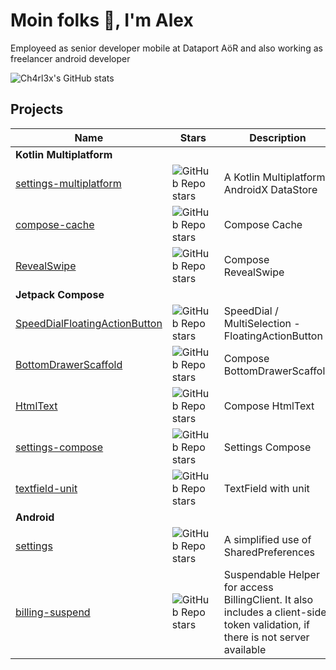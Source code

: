 # Moin folks 👋, I'm Alex

Employeed as senior developer mobile at Dataport AöR and also working as freelancer android developer

![Ch4rl3x's GitHub stats](https://github-readme-stats.vercel.app/api?username=ch4rl3x&count_private=true&show_icons=true)

<!---
![Top Langs](https://github-readme-stats.vercel.app/api/top-langs/?username=ch4rl3x)

## Languages and Tools
<p align="left"> <a href="https://developer.android.com" target="_blank"> <img src="https://raw.githubusercontent.com/devicons/devicon/master/icons/android/android-original-wordmark.svg" alt="android" width="40" height="40"/> </a> <a href="https://kotlinlang.org" target="_blank"> <img src="https://www.vectorlogo.zone/logos/kotlinlang/kotlinlang-icon.svg" alt="kotlin" width="40" height="40"/> </a> </p>
-->

## Projects

Name | &nbsp;&nbsp;&nbsp;Stars&nbsp;&nbsp;&nbsp; | Description | &nbsp;&nbsp;&nbsp;&nbsp;&nbsp;&nbsp;&nbsp;&nbsp;&nbsp;&nbsp;&nbsp;&nbsp;&nbsp;MavenCentral&nbsp;&nbsp;&nbsp;&nbsp;&nbsp;&nbsp;&nbsp;&nbsp;&nbsp;&nbsp;&nbsp;&nbsp;&nbsp;
---|---|---|---
**Kotlin Multiplatform** | | |
[settings-multiplatform](https://github.com/ch4rl3x/settings-multiplatform) | ![GitHub Repo stars](https://img.shields.io/github/stars/ch4rl3x/settings-multiplatform?color=%2332AA32) | A Kotlin Multiplatform AndroidX DataStore | <a href="https://repo1.maven.org/maven2/de/charlex/settings-datastore/"><img src="https://img.shields.io/maven-central/v/de.charlex.settings/settings-datastore" alt="Maven Central" /></a>
[compose-cache](https://github.com/ch4rl3x/compose-cache) | ![GitHub Repo stars](https://img.shields.io/github/stars/ch4rl3x/compose-cache?color=%2332AA32) | Compose Cache | <a href="https://repo1.maven.org/maven2/de/charlex/compose/compose-cache/"><img src="https://img.shields.io/maven-central/v/de.charlex.compose/compose-cache" alt="Maven Central" /></a>
[RevealSwipe](https://github.com/ch4rl3x/RevealSwipe) | ![GitHub Repo stars](https://img.shields.io/github/stars/ch4rl3x/RevealSwipe?color=%2332AA32) | Compose RevealSwipe | <a href="https://repo1.maven.org/maven2/de/charlex/compose/revealswipe/"><img src="https://img.shields.io/maven-central/v/de.charlex.compose/revealswipe" alt="Maven Central" /></a>
**Jetpack Compose** | | |
[SpeedDialFloatingActionButton](https://github.com/ch4rl3x/SpeedDialFloatingActionButton) | ![GitHub Repo stars](https://img.shields.io/github/stars/ch4rl3x/SpeedDialFloatingActionButton?color=%2332AA32) | SpeedDial / MultiSelection - FloatingActionButton | <a href="https://repo1.maven.org/maven2/de/charlex/compose/speeddial/"><img src="https://img.shields.io/maven-central/v/de.charlex.compose/speeddial" alt="Maven Central" /></a>
[BottomDrawerScaffold](https://github.com/ch4rl3x/BottomDrawerScaffold) | ![GitHub Repo stars](https://img.shields.io/github/stars/ch4rl3x/BottomDrawerScaffold?color=%2332AA32) | Compose BottomDrawerScaffold | <a href="https://repo1.maven.org/maven2/de/charlex/compose/bottom-drawer-scaffold/"><img src="https://img.shields.io/maven-central/v/de.charlex.compose/bottom-drawer-scaffold" alt="Maven Central" /></a>
[HtmlText](https://github.com/ch4rl3x/HtmlText) | ![GitHub Repo stars](https://img.shields.io/github/stars/ch4rl3x/HtmlText?color=%2332AA32) | Compose HtmlText | <a href="https://repo1.maven.org/maven2/de/charlex/compose/html-text/"><img src="https://img.shields.io/maven-central/v/de.charlex.compose/html-text" alt="Maven Central" /></a>
[settings-compose](https://github.com/ch4rl3x/settings-compose) | ![GitHub Repo stars](https://img.shields.io/github/stars/ch4rl3x/settings-compose?color=%2332AA32) | Settings Compose | <a href="https://repo1.maven.org/maven2/de/charlex/compose/settings-datastore/"><img src="https://img.shields.io/maven-central/v/de.charlex.compose/settings-datastore" alt="Maven Central" /></a>
[textfield-unit](https://github.com/ch4rl3x/textfield-unit) | ![GitHub Repo stars](https://img.shields.io/github/stars/ch4rl3x/textfield-unit?color=%2332AA32) | TextField with unit | <a href="https://repo1.maven.org/maven2/de/charlex/compose/textfield-unit/"><img src="https://img.shields.io/maven-central/v/de.charlex.compose/textfield-unit" alt="Maven Central" /></a>
**Android** | | |
[settings](https://github.com/ch4rl3x/settings) | ![GitHub Repo stars](https://img.shields.io/github/stars/ch4rl3x/settings?color=%2332AA32) | A simplified use of SharedPreferences | <a href="https://repo1.maven.org/maven2/de/charlex/settings/"><img src="https://img.shields.io/maven-central/v/de.charlex.settings/settings-sharedpreferences" alt="Maven Central" /></a>
[billing-suspend](https://github.com/ch4rl3x/billing-suspend) | ![GitHub Repo stars](https://img.shields.io/github/stars/ch4rl3x/billing-suspend?color=%2332AA32) | Suspendable Helper for access BillingClient. It also includes a client-side token validation, if there is not server available | <a href="https://repo1.maven.org/maven2/de/charlex/billing/billing-suspend/"><img src="https://img.shields.io/maven-central/v/de.charlex.billing/billing-suspend" alt="Maven Central" /></a>
